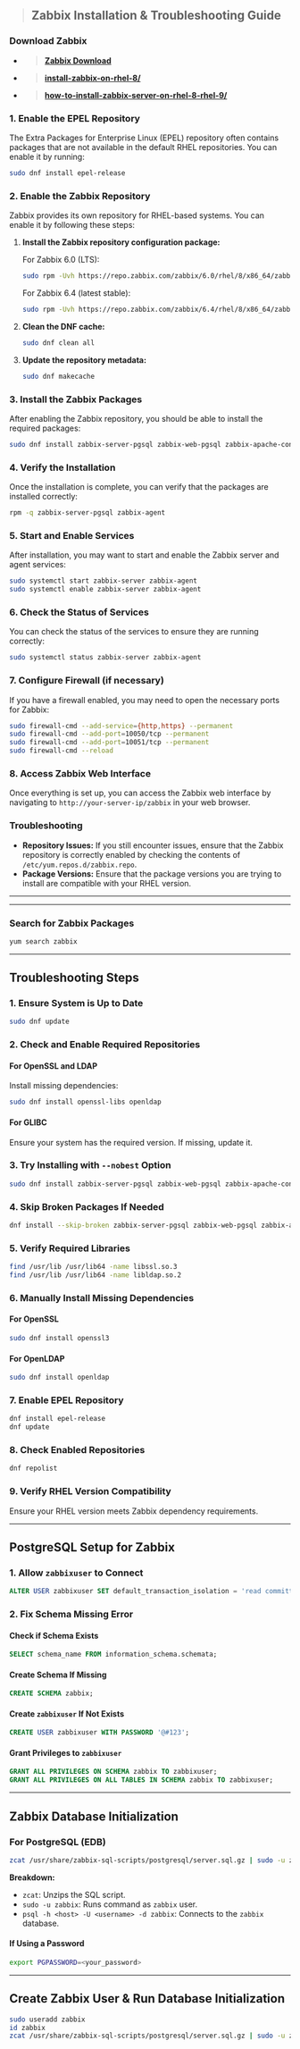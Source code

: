 > ## **Zabbix Installation & Troubleshooting Guide**  

### **Download Zabbix**  
- > **[Zabbix Download](https://www.zabbix.com/download?zabbix=6.0&os_distribution=red_hat_enterprise_linux&os_version=9&components=server_frontend_agent&db=pgsql&ws=apache)**
- > **[install-zabbix-on-rhel-8/](https://www.tecmint.com/install-zabbix-on-rhel-8/)**
- > **[how-to-install-zabbix-server-on-rhel-8-rhel-9/](https://tekneed.com/how-to-install-zabbix-server-on-rhel-8-rhel-9/)**

### 1. **Enable the EPEL Repository**
The Extra Packages for Enterprise Linux (EPEL) repository often contains packages that are not available in the default RHEL repositories. You can enable it by running:

```bash
sudo dnf install epel-release
```

### 2. **Enable the Zabbix Repository**
Zabbix provides its own repository for RHEL-based systems. You can enable it by following these steps:

1. **Install the Zabbix repository configuration package:**

   For Zabbix 6.0 (LTS):
   ```bash
   sudo rpm -Uvh https://repo.zabbix.com/zabbix/6.0/rhel/8/x86_64/zabbix-release-6.0-4.el8.noarch.rpm
   ```

   For Zabbix 6.4 (latest stable):
   ```bash
   sudo rpm -Uvh https://repo.zabbix.com/zabbix/6.4/rhel/8/x86_64/zabbix-release-6.4-1.el8.noarch.rpm
   ```

2. **Clean the DNF cache:**
   ```bash
   sudo dnf clean all
   ```

3. **Update the repository metadata:**
   ```bash
   sudo dnf makecache
   ```

### 3. **Install the Zabbix Packages**
After enabling the Zabbix repository, you should be able to install the required packages:

```bash
sudo dnf install zabbix-server-pgsql zabbix-web-pgsql zabbix-apache-conf zabbix-sql-scripts zabbix-selinux-policy zabbix-agent
```

### 4. **Verify the Installation**
Once the installation is complete, you can verify that the packages are installed correctly:

```bash
rpm -q zabbix-server-pgsql zabbix-agent
```

### 5. **Start and Enable Services**
After installation, you may want to start and enable the Zabbix server and agent services:

```bash
sudo systemctl start zabbix-server zabbix-agent
sudo systemctl enable zabbix-server zabbix-agent
```

### 6. **Check the Status of Services**
You can check the status of the services to ensure they are running correctly:

```bash
sudo systemctl status zabbix-server zabbix-agent
```

### 7. **Configure Firewall (if necessary)**
If you have a firewall enabled, you may need to open the necessary ports for Zabbix:

```bash
sudo firewall-cmd --add-service={http,https} --permanent
sudo firewall-cmd --add-port=10050/tcp --permanent
sudo firewall-cmd --add-port=10051/tcp --permanent
sudo firewall-cmd --reload
```

### 8. **Access Zabbix Web Interface**
Once everything is set up, you can access the Zabbix web interface by navigating to `http://your-server-ip/zabbix` in your web browser.

### Troubleshooting
- **Repository Issues:** If you still encounter issues, ensure that the Zabbix repository is correctly enabled by checking the contents of `/etc/yum.repos.d/zabbix.repo`.
- **Package Versions:** Ensure that the package versions you are trying to install are compatible with your RHEL version.

  
<hr>
<hr>

### **Search for Zabbix Packages**  
```bash
yum search zabbix
```

---

## **Troubleshooting Steps**  

### **1. Ensure System is Up to Date**  
```bash
sudo dnf update
```

### **2. Check and Enable Required Repositories**  

#### **For OpenSSL and LDAP**  
Install missing dependencies:  
```bash
sudo dnf install openssl-libs openldap
```

#### **For GLIBC**  
Ensure your system has the required version. If missing, update it.

### **3. Try Installing with `--nobest` Option**  
```bash
sudo dnf install zabbix-server-pgsql zabbix-web-pgsql zabbix-apache-conf zabbix-sql-scripts zabbix-selinux-policy zabbix-agent --nobest
```

### **4. Skip Broken Packages If Needed**  
```bash
dnf install --skip-broken zabbix-server-pgsql zabbix-web-pgsql zabbix-apache-conf zabbix-sql-scripts zabbix-selinux-policy zabbix-agent
```

### **5. Verify Required Libraries**  
```bash
find /usr/lib /usr/lib64 -name libssl.so.3
find /usr/lib /usr/lib64 -name libldap.so.2
```

### **6. Manually Install Missing Dependencies**  

#### **For OpenSSL**  
```bash
sudo dnf install openssl3
```

#### **For OpenLDAP**  
```bash
sudo dnf install openldap
```

### **7. Enable EPEL Repository**  
```bash
dnf install epel-release
dnf update
```

### **8. Check Enabled Repositories**  
```bash
dnf repolist
```

### **9. Verify RHEL Version Compatibility**  
Ensure your RHEL version meets Zabbix dependency requirements.

---

## **PostgreSQL Setup for Zabbix**  

### **1. Allow `zabbixuser` to Connect**  
```sql
ALTER USER zabbixuser SET default_transaction_isolation = 'read committed';
```

### **2. Fix Schema Missing Error**  

#### **Check if Schema Exists**  
```sql
SELECT schema_name FROM information_schema.schemata;
```

#### **Create Schema If Missing**  
```sql
CREATE SCHEMA zabbix;
```

#### **Create `zabbixuser` If Not Exists**  
```sql
CREATE USER zabbixuser WITH PASSWORD '@#123';
```

#### **Grant Privileges to `zabbixuser`**  
```sql
GRANT ALL PRIVILEGES ON SCHEMA zabbix TO zabbixuser;
GRANT ALL PRIVILEGES ON ALL TABLES IN SCHEMA zabbix TO zabbixuser;
```

---

## **Zabbix Database Initialization**  

### **For PostgreSQL (EDB)**  
```bash
zcat /usr/share/zabbix-sql-scripts/postgresql/server.sql.gz | sudo -u zabbix psql -h <host> -U <username> -d zabbix
```

**Breakdown:**  
- `zcat`: Unzips the SQL script.  
- `sudo -u zabbix`: Runs command as `zabbix` user.  
- `psql -h <host> -U <username> -d zabbix`: Connects to the `zabbix` database.  

#### **If Using a Password**  
```bash
export PGPASSWORD=<your_password>
```

---

## **Create Zabbix User & Run Database Initialization**  
```bash
sudo useradd zabbix
id zabbix
zcat /usr/share/zabbix-sql-scripts/postgresql/server.sql.gz | sudo -u zabbix psql zabbix
```
